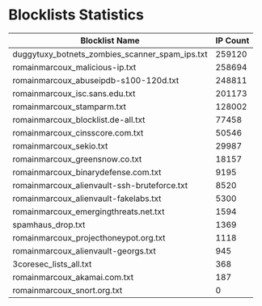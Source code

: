 # Blocklists Statistics
| Blocklist Name | IP Count |
|----|----|
| duggytuxy_botnets_zombies_scanner_spam_ips.txt | 259120 |
| romainmarcoux_malicious-ip.txt | 258694 |
| romainmarcoux_abuseipdb-s100-120d.txt | 248811 |
| romainmarcoux_isc.sans.edu.txt | 201173 |
| romainmarcoux_stamparm.txt | 128002 |
| romainmarcoux_blocklist.de-all.txt | 77458 |
| romainmarcoux_cinsscore.com.txt | 50546 |
| romainmarcoux_sekio.txt | 29987 |
| romainmarcoux_greensnow.co.txt | 18157 |
| romainmarcoux_binarydefense.com.txt | 9195 |
| romainmarcoux_alienvault-ssh-bruteforce.txt | 8520 |
| romainmarcoux_alienvault-fakelabs.txt | 5300 |
| romainmarcoux_emergingthreats.net.txt | 1594 |
| spamhaus_drop.txt | 1369 |
| romainmarcoux_projecthoneypot.org.txt | 1118 |
| romainmarcoux_alienvault-georgs.txt | 945 |
| 3coresec_lists_all.txt | 368 |
| romainmarcoux_akamai.com.txt | 187 |
| romainmarcoux_snort.org.txt | 0 |

